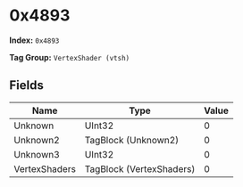 # 0x4893

**Index:** ```0x4893```

**Tag Group:** ```VertexShader (vtsh)```

## Fields

Name	| Type	| Value
---	|---	|---	|
Unknown	|UInt32	|0
Unknown2	|TagBlock (Unknown2)	|0
Unknown3	|UInt32	|0
VertexShaders	|TagBlock (VertexShaders)	|0


